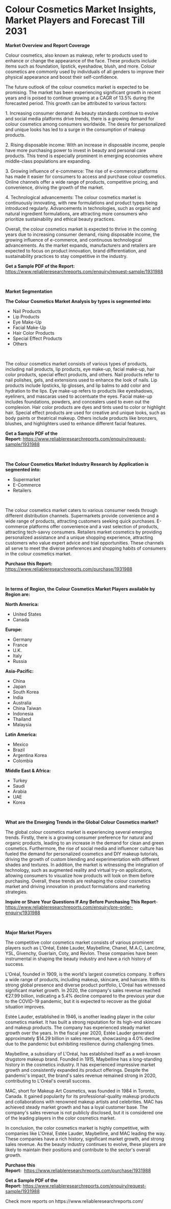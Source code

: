 <p><h1>Colour Cosmetics Market Insights, Market Players and Forecast Till 2031</h1></p><p><strong>Market Overview and Report Coverage</strong></p>
<p><p>Colour cosmetics, also known as makeup, refer to products used to enhance or change the appearance of the face. These products include items such as foundation, lipstick, eyeshadow, blush, and more. Colour cosmetics are commonly used by individuals of all genders to improve their physical appearance and boost their self-confidence.</p><p>The future outlook of the colour cosmetics market is expected to be promising. The market has been experiencing significant growth in recent years and is poised to continue growing at a CAGR of 13.5% during the forecasted period. This growth can be attributed to various factors:</p><p>1. Increasing consumer demand: As beauty standards continue to evolve and social media platforms drive trends, there is a growing demand for colour cosmetics among consumers worldwide. The desire for personalized and unique looks has led to a surge in the consumption of makeup products.</p><p>2. Rising disposable income: With an increase in disposable income, people have more purchasing power to invest in beauty and personal care products. This trend is especially prominent in emerging economies where middle-class populations are expanding.</p><p>3. Growing influence of e-commerce: The rise of e-commerce platforms has made it easier for consumers to access and purchase colour cosmetics. Online channels offer a wide range of products, competitive pricing, and convenience, driving the growth of the market.</p><p>4. Technological advancements: The colour cosmetics market is continuously innovating, with new formulations and product types being introduced regularly. Advancements in technologies, such as organic and natural ingredient formulations, are attracting more consumers who prioritize sustainability and ethical beauty practices.</p><p>Overall, the colour cosmetics market is expected to thrive in the coming years due to increasing consumer demand, rising disposable income, the growing influence of e-commerce, and continuous technological advancements. As the market expands, manufacturers and retailers are expected to focus on product innovation, brand differentiation, and sustainability practices to stay competitive in the industry.</p></p>
<p><strong>Get a Sample PDF of the Report:</strong> <a href="https://www.reliableresearchreports.com/enquiry/request-sample/1931988">https://www.reliableresearchreports.com/enquiry/request-sample/1931988</a></p>
<p>&nbsp;</p>
<p><strong>Market Segmentation</strong></p>
<p><strong>The Colour Cosmetics Market Analysis by types is segmented into:</strong></p>
<p><ul><li>Nail Products</li><li>Lip Products</li><li>Eye Make-Up</li><li>Facial Make-Up</li><li>Hair Color Products</li><li>Special Effect Products</li><li>Others</li></ul></p>
<p>&nbsp;</p>
<p><p>The colour cosmetics market consists of various types of products, including nail products, lip products, eye make-up, facial make-up, hair color products, special effect products, and others. Nail products refer to nail polishes, gels, and extensions used to enhance the look of nails. Lip products include lipsticks, lip glosses, and lip balms to add color and hydration to the lips. Eye make-up refers to products like eyeshadows, eyeliners, and mascaras used to accentuate the eyes. Facial make-up includes foundations, powders, and concealers used to even out the complexion. Hair color products are dyes and tints used to color or highlight hair. Special effect products are used for creative and unique looks, such as body paints or theatrical makeup. Others include products like bronzers, blushes, and highlighters used to enhance different facial features.</p></p>
<p><strong>Get a Sample PDF of the Report:</strong>&nbsp;<a href="https://www.reliableresearchreports.com/enquiry/request-sample/1931988">https://www.reliableresearchreports.com/enquiry/request-sample/1931988</a></p>
<p>&nbsp;</p>
<p><strong>The Colour Cosmetics Market Industry Research by Application is segmented into:</strong></p>
<p><ul><li>Supermarket</li><li>E-Commerce</li><li>Retailers</li></ul></p>
<p>&nbsp;</p>
<p><p>The colour cosmetics market caters to various consumer needs through different distribution channels. Supermarkets provide convenience and a wide range of products, attracting customers seeking quick purchases. E-commerce platforms offer convenience and a vast selection of products, attracting tech-savvy consumers. Retailers market cosmetics by providing personalized assistance and a unique shopping experience, attracting customers who value expert advice and trial opportunities. These channels all serve to meet the diverse preferences and shopping habits of consumers in the colour cosmetics market.</p></p>
<p><strong>Purchase this Report:</strong>&nbsp; <a href="https://www.reliableresearchreports.com/purchase/1931988">https://www.reliableresearchreports.com/purchase/1931988</a></p>
<p>&nbsp;</p>
<p><strong>In terms of Region, the Colour Cosmetics Market Players available by Region are:</strong></p>
<p>
    <p> <strong> North America: </strong>
        <ul>
            <li>United States</li>
            <li>Canada</li>
        </ul>
        </p> 
    <p> <strong> Europe: </strong>
        <ul>
            <li>Germany</li>
            <li>France</li>
            <li>U.K.</li>
            <li>Italy</li>
            <li>Russia</li>
        </ul>
        </p> 
    <p> <strong> Asia-Pacific: </strong>
        <ul>
            <li>China</li>
            <li>Japan</li>
            <li>South Korea</li>
            <li>India</li>
            <li>Australia</li>
            <li>China Taiwan</li>
            <li>Indonesia</li>
            <li>Thailand</li>
            <li>Malaysia</li>
        </ul>
        </p> 
    <p> <strong> Latin America: </strong>
        <ul>
            <li>Mexico</li>
            <li>Brazil</li>
            <li>Argentina Korea</li>
            <li>Colombia</li>
        </ul>
        </p> 
    <p> <strong> Middle East & Africa: </strong>
        <ul>
            <li>Turkey</li>
            <li>Saudi</li>
            <li>Arabia</li>
            <li>UAE</li>
            <li>Korea</li>
        </ul>
    </p>
    </p>
<p>&nbsp;</p>
<p><strong>What are the Emerging Trends in the Global Colour Cosmetics market?</strong></p>
<p><p>The global colour cosmetics market is experiencing several emerging trends. Firstly, there is a growing consumer preference for natural and organic products, leading to an increase in the demand for clean and green cosmetics. Furthermore, the rise of social media and influencer culture has fueled the demand for personalized cosmetics and DIY makeup tutorials, driving the growth of custom blending and experimentation with different shades and textures. In addition, the market is witnessing the integration of technology, such as augmented reality and virtual try-on applications, allowing consumers to visualize how products will look on them before purchasing. Overall, these trends are reshaping the colour cosmetics market and driving innovation in product formulations and marketing strategies.</p></p>
<p><strong>Inquire or Share Your Questions If Any Before Purchasing This Report</strong>- <a href="https://www.reliableresearchreports.com/enquiry/pre-order-enquiry/1931988">https://www.reliableresearchreports.com/enquiry/pre-order-enquiry/1931988</a></p>
<p>&nbsp;</p>
<p><strong>Major Market Players</strong></p>
<p><p>The competitive color cosmetics market consists of various prominent players such as L'Oréal, Estée Lauder, Maybelline, Chanel, M.A.C, Lancôme, YSL, Givenchy, Guerlain, Coty, and Revlon. These companies have been instrumental in shaping the beauty industry and have a rich history of success.</p><p>L'Oréal, founded in 1909, is the world's largest cosmetics company. It offers a wide range of products, including makeup, skincare, and haircare. With its strong global presence and diverse product portfolio, L'Oréal has witnessed significant market growth. In 2020, the company's sales revenue reached €27.99 billion, indicating a 5.4% decline compared to the previous year due to the COVID-19 pandemic, but it is expected to recover as the global situation improves.</p><p>Estée Lauder, established in 1946, is another leading player in the color cosmetics market. It has built a strong reputation for its high-end skincare and makeup products. The company has experienced steady market growth over the years. In the fiscal year 2020, Estée Lauder generated approximately $14.29 billion in sales revenue, showcasing a 4.0% decline due to the pandemic but exhibiting resilience during challenging times.</p><p>Maybelline, a subsidiary of L'Oréal, has established itself as a well-known drugstore makeup brand. Founded in 1915, Maybelline has a long-standing history in the cosmetics industry. It has experienced impressive market growth and consistently expanded its product offerings. Despite the pandemic's impact, the brand's sales revenue remained strong in 2020, contributing to L'Oréal's overall success.</p><p>MAC, short for Makeup Art Cosmetics, was founded in 1984 in Toronto, Canada. It gained popularity for its professional-quality makeup products and collaborations with renowned makeup artists and celebrities. MAC has achieved steady market growth and has a loyal customer base. The company's sales revenue is not publicly disclosed, but it is considered one of the leading players in the color cosmetics market.</p><p>In conclusion, the color cosmetics market is highly competitive, with companies like L'Oréal, Estée Lauder, Maybelline, and MAC leading the way. These companies have a rich history, significant market growth, and strong sales revenue. As the beauty industry continues to evolve, these players are likely to maintain their positions and contribute to the sector's overall growth.</p></p>
<p><strong>Purchase this Report:</strong>&nbsp;&nbsp;<a href="https://www.reliableresearchreports.com/purchase/1931988">https://www.reliableresearchreports.com/purchase/1931988</a></p>
<p></p>
<p><strong>Get a Sample PDF of the Report:</strong>&nbsp;<a href="https://www.reliableresearchreports.com/enquiry/request-sample/1931988">https://www.reliableresearchreports.com/enquiry/request-sample/1931988</a></p>
<p>Check more reports on https://www.reliableresearchreports.com/</p>